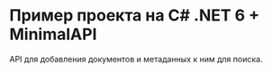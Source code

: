 # Пример проекта на C# .NET 6 + MinimalAPI 
API для добавления документов и метаданных к ним для поиска.

